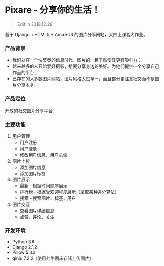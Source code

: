 # Pixare - 分享你的生活！

> Edit in 2018.12.28

基于 Django + HTML5 + AmazeUI 的图片分享网站，大四上课程大作业。

### 产品背景
* 我们处在一个快节奏的信息时代，图片的一目了然使其更有吸引力；
* 越来越多的人开始爱好摄影，想要分享身边的美好。为他们提供一个分享自己作品的平台；
* 已存在的大多数图片网站，图片风格太过单一，而且部分更注重社交而不是图片分享本身。

### 产品定位
开放的社交图片分享平台

### 主要功能
1. 用户管理
    * 用户注册
    * 用户登录
    * 修改用户信息、用户头像
2. 图片上传
    * 添加图片信息
    * 添加图片标签
3. 图片展示
    * 最新 - 根据时间顺序展示
    * 排行榜 - 根据受欢迎程度展示（采取某种评分算法）
    * 搜索 - 搜索图片、标签、用户
4. 图片交互
    * 查看图片详细信息
    * 点赞、评论、关注

### 开发环境
* Python 3.6
* Django 2.1.2
* Pillow 5.3.0
* qiniu 7.2.2（使用七牛图床存储上传图片）



